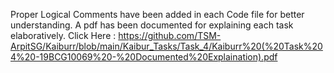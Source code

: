 Proper Logical Comments have been added in each Code file for better understanding.
A pdf has been documented for explaining each task elaboratively. 
Click Here : https://github.com/TSM-ArpitSG/Kaiburr/blob/main/Kaibur_Tasks/Task_4/Kaiburr%20(%20Task%204%20-19BCG10069%20-%20Documented%20Explaination).pdf
